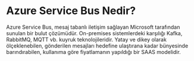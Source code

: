 # Azure Service Bus Nedir?
<p>Azure Service Bus, mesaj tabanlı iletişim sağlayan Microsoft tarafından sunulan bir bulut çözümüdür. On-premises sistemlerdeki karşılığı Kafka, RabbitMQ, MQTT vb. kuyruk teknolojileridir. Yatay ve dikey olarak ölçeklenebilen, gönderilen mesajları hedefine ulaştırana kadar bünyesinde barındırabilen, kullanıma göre fiyatlamanın yapıldığı bir SAAS modelidir.</p>

